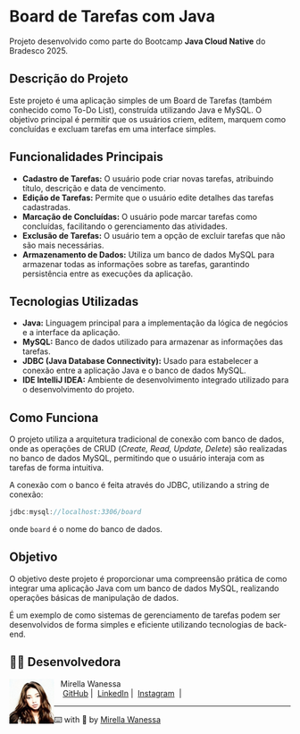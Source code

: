 # Board de Tarefas com Java
Projeto desenvolvido como parte do Bootcamp **Java Cloud Native** do Bradesco 2025.

## Descrição do Projeto
Este projeto é uma aplicação simples de um Board de Tarefas (também conhecido como To-Do List), construída utilizando Java e MySQL. O objetivo principal é permitir que os usuários criem, editem, marquem como concluídas e excluam tarefas em uma interface simples.

## Funcionalidades Principais
- **Cadastro de Tarefas:** O usuário pode criar novas tarefas, atribuindo título, descrição e data de vencimento.
- **Edição de Tarefas:** Permite que o usuário edite detalhes das tarefas cadastradas.
- **Marcação de Concluídas:** O usuário pode marcar tarefas como concluídas, facilitando o gerenciamento das atividades.
- **Exclusão de Tarefas:** O usuário tem a opção de excluir tarefas que não são mais necessárias.
- **Armazenamento de Dados:** Utiliza um banco de dados MySQL para armazenar todas as informações sobre as tarefas, garantindo persistência entre as execuções da aplicação.

## Tecnologias Utilizadas
- **Java:** Linguagem principal para a implementação da lógica de negócios e a interface da aplicação.
- **MySQL:** Banco de dados utilizado para armazenar as informações das tarefas.
- **JDBC (Java Database Connectivity):** Usado para estabelecer a conexão entre a aplicação Java e o banco de dados MySQL.
- **IDE IntelliJ IDEA:** Ambiente de desenvolvimento integrado utilizado para o desenvolvimento do projeto.

## Como Funciona
O projeto utiliza a arquitetura tradicional de conexão com banco de dados, onde as operações de CRUD (*Create, Read, Update, Delete*) são realizadas no banco de dados MySQL, permitindo que o usuário interaja com as tarefas de forma intuitiva. 

A conexão com o banco é feita através do JDBC, utilizando a string de conexão:
```java
jdbc:mysql://localhost:3306/board
```
onde `board` é o nome do banco de dados.

## Objetivo
O objetivo deste projeto é proporcionar uma compreensão prática de como integrar uma aplicação Java com um banco de dados MySQL, realizando operações básicas de manipulação de dados. 

É um exemplo de como sistemas de gerenciamento de tarefas podem ser desenvolvidos de forma simples e eficiente utilizando tecnologias de back-end.

## 👩‍💻 Desenvolvedora

<p>
    <img 
      align="left" 
      width="80" 
      src="https://github.com/Mirellawanessa/DIO-Trilha-Java-Basico/blob/main/GitHub/imagens/User.jpeg?raw=true"
    />
    <p>&nbsp;&nbsp;&nbsp;Mirella Wanessa<br>
    &nbsp;&nbsp;&nbsp;
    <a href="https://github.com/Mirellawanessa">GitHub</a>&nbsp;|&nbsp;
    <a href="https://www.linkedin.com/in/mirellawanessa/">LinkedIn</a>&nbsp;|&nbsp;
    <a href="https://www.instagram.com/_mirella.page/?next=%2F">Instagram</a>
    &nbsp;|&nbsp;</p>
</p>

---

⌨️ with 💜 by [Mirella Wanessa](https://github.com/Mirellawanessa)
